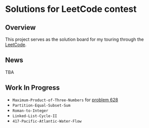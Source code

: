 # Solutions for LeetCode contest

## Overview  
This project serves as the solution board for my touring through the [LeetCode](https://leetcode.com/).

## News  
TBA

## Work In Progress  
+ `Maximum-Product-of-Three-Numbers` for [problem 628](https://leetcode.com/problems/maximum-product-of-three-numbers/description/)  
+ `Partition-Equal-Subset-Sum`  
+ `Roman-to-Integer`  
+ `Linked-List-Cycle-II`  
+ `417-Pacific-Atlantic-Water-Flow`  



